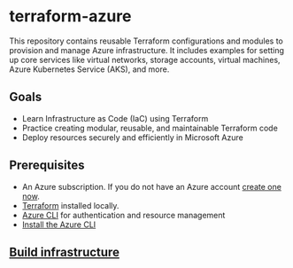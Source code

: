 # terraform-azure

This repository contains reusable Terraform configurations and modules to provision and manage Azure infrastructure. It includes examples for setting up core services like virtual networks, storage accounts, virtual machines, Azure Kubernetes Service (AKS), and more.

## Goals

- Learn Infrastructure as Code (IaC) using Terraform
- Practice creating modular, reusable, and maintainable Terraform code
- Deploy resources securely and efficiently in Microsoft Azure

## Prerequisites

- An Azure subscription. If you do not have an Azure account [create one now](https://portal.azure.com/). 
- [Terraform](https://developer.hashicorp.com/terraform/tutorials/aws-get-started/install-cli) installed locally.
- [Azure CLI](https://learn.microsoft.com/en-us/cli/azure/?view=azure-cli-latest) for authentication and resource management
- [Install the Azure CLI](https://developer.hashicorp.com/terraform/tutorials/azure-get-started/azure-build#install-the-azure-cli)

## [Build infrastructure](https://developer.hashicorp.com/terraform/tutorials/azure-get-started/azure-build)
